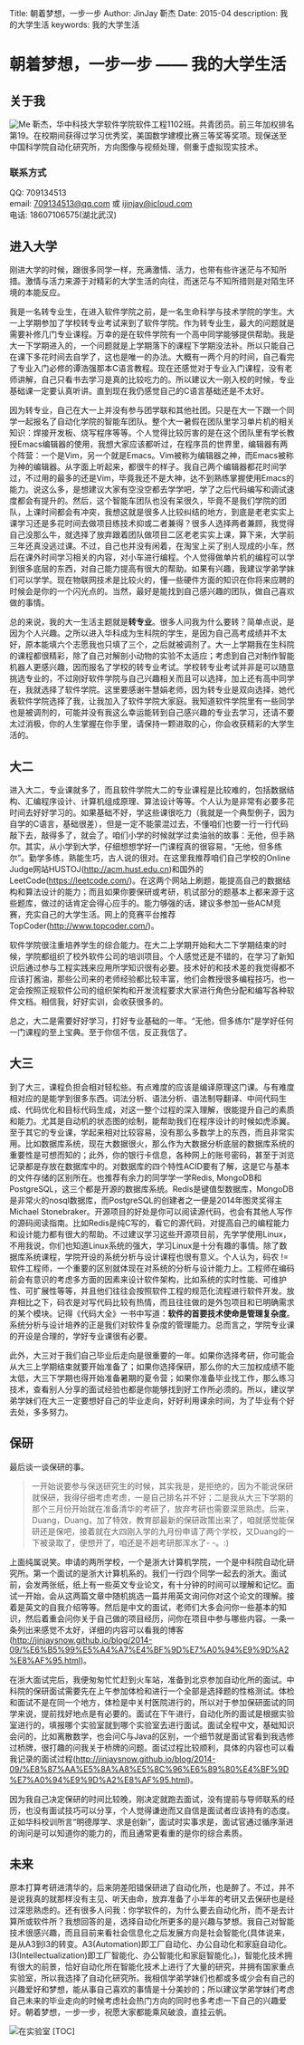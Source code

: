 Title:   朝着梦想，一步一步
Author: JinJay 靳杰
Date:    2015-04
description: 我的大学生活
keywords: 我的大学生活


# 朝着梦想，一步一步 —— 我的大学生活
## 关于我
![Me](http://jinjaysnow.github.io/images/mine.png)
靳杰，华中科技大学软件学院软件工程1102班。共青团员。前三年加权排名第19。在校期间获得过学习优秀奖，美国数学建模比赛三等奖等奖项。现保送至中国科学院自动化研究所，方向图像与视频处理，侧重于虚拟现实技术。

### 联系方式
QQ: 709134513  
email: 709134513@qq.com 或 ijinjay@icloud.com   
电话: 18607106575(湖北武汉)

## 进入大学 
刚进大学的时候，跟很多同学一样，充满激情、活力，也带有些许迷茫与不知所措。激情与活力来源于对精彩的大学生活的向往，而迷茫与不知所措则是对陌生环境的本能反应。

我是一名转专业生，在进入软件学院之前，是一名生命科学与技术学院的学生。大一上学期参加了学校转专业考试来到了软件学院。作为转专业生，最大的问题就是需要补修几门专业课程。万幸的是在软件学院有一个高中同学能够提供帮助。我是大一下学期进入的，一个问题就是上学期落下的课程下学期没法补。所以只能自己在课下多花时间去自学了，这也是唯一的办法。大概有一两个月的时间，自己看完了专业入门必修的谭浩强那本C语言教程。现在还感觉对于专业入门课程，没有老师讲解，自己只看书去学习是真的比较吃力的。所以建议大一刚入校的时候，专业基础课一定要认真听讲。直到现在我仍感觉自己的C语言基础还是不太好。

因为转专业，自己在大一上并没有参与团学联和其他社团。只是在大一下跟一个同学一起报名了自动化学院的智能车团队。整个大一暑假在团队里学习单片机的相关知识：焊接开发板、烧写程序等等。个人觉得比较厉害的是在这个团队里有学长教授Emacs编辑器的使用，我想大家应该都听过，在程序员的世界里，编辑器有两个阵营：一个是Vim，另一个就是Emacs。Vim被称为编辑器之神，而Emacs被称为神的编辑器。从字面上听起来，都很牛的样子。我自己两个编辑器都花时间学过，不过用的最多的还是Vim，毕竟我还不是大神，达不到熟练掌握使用Emacs的能力。说这么多，是想建议大家有空没空都去学学吧，学了之后代码编写和调试速度都会有提升的。然后，这个智能车团队也没有呆很久，毕竟不是我们学院的团队，上课时间都会有冲突，我想这就是很多人比较纠结的地方，到底是老老实实上课学习还是多花时间去做项目练技术抑或二者兼得？很多人选择两者兼顾，我觉得自己没那么牛，就选择了放弃跟着团队做项目二区老老实实上课，算下来，大学前三年还真没逃过课。不过，自己也并没有闲着，在淘宝上买了别人现成的小车，然后在课外时间学习相关的内容，对小车进行编程。个人觉得做单片机的编程可以学到很多底层的东西，对自己能力提高有很大的帮助。如果有兴趣，我建议学弟学妹们可以学学。现在物联网技术是比较火的，懂一些硬件方面的知识在你将来应聘的时候会是你的一个闪光点的。当然，最好是能找到自己感兴趣的团队，做自己喜欢做的事情。

总的来说，我的大一生活主题就是**转专业**。很多人问我为什么要转？简单点说，是因为个人兴趣。之所以进入华科成为生科院的学生，是因为自己高考成绩并不太好，原本能填六个志愿我也只填了三个，之后就被调剂了。大一上学期我在生科院的课程都很精彩，除了自己对解剖小动物的实验不太适应；考虑到自己对制作智能机器人更感兴趣，因而报名了学校的转专业考试。学校转专业考试并非是可以随意挑选专业的，不过刚好软件学院与自己兴趣相关而且可以选择，加上还有高中同学在，我就选择了软件学院。这里要感谢牛慧娟老师，因为转专业是双向选择，她代表软件学院选择了我，让我加入了软件学院大家庭。我知道软件学院里有一些同学也是被调剂的，可能并没有我这么幸运能转到自己感兴趣的专业去学习，还请不要太过消极，你的人生掌握在你手里，请保持一颗进取的心，你会收获精彩的大学生活的。

## 大二
进入大二，专业课就多了，而且软件学院大二的专业课程是比较难的，包括数据结构、汇编程序设计、计算机组成原理、算法设计等等。个人认为是非常有必要多花时间去好好学习的。如果基础不好，学这些课很吃力（我就是一个典型例子，因为自学的C语言，基础很差），但是一定不能蒙混过去，不懂咱们也要一行一行代码敲下去，敲得多了，就会了。咱们小学的时候就学过卖油翁的故事：无他，但手熟尔。其实，从小学到大学，仔细想想学好一门课程真的很容易，“无他，但多练尔”。勤学多练，熟能生巧，古人说的很对。在这里我推荐咱们自己学校的Online Judge网站HUSTOJ(http://acm.hust.edu.cn)和国外的LeetCode(https://leetcode.com/)。在这两个网站上刷题，能提高自己的数据结构和算法设计的能力；而且如果你要保研或考研，机试部分的题基本上都来源于这些题库，做过的话肯定会得心应手的。能力够强的话，建议多参加一些ACM竞赛，充实自己的大学生活。网上的竞赛平台推荐TopCoder(http://www.topcoder.com/)。

软件学院很注重培养学生的综合能力。在大二上学期开始和大二下学期结束的时候，学院都组织了校外软件公司的培训项目。个人感觉还是不错的，在学习了新知识后通过参与工程实践来应用所学知识很有必要。技术好的和技术差的我觉得都不应该打酱油，那些公司来的老师经验都比较丰富，他们会教授很多编程技巧，也一定会按照正规软件公司的组织架构和开发流程要求大家进行角色分配和编写各种软件文档。相信我，好好实训，会收获很多的。

总之，大二是需要好好学习，打好专业基础的一年。“无他，但多练尔”是学好任何一门课程的至上宝典。至于你信不信，反正我信了。

## 大三
到了大三，课程负担会相对轻松些。有点难度的应该是编译原理这门课。与有难度相对应的是能学到很多东西。词法分析、语法分析、语法制导翻译、中间代码生成、代码优化和目标代码生成，对这一整个过程的深入理解，很能提升自己的素质和能力。尤其是自动机的状态图的绘制，能帮助我们在程序设计的时候如虎添翼。至于其它的专业课，学起来相对比较容易，没有那么多数学上的东西，而且非常实用。比如数据库系统，现在大数据很火，那么作为大数据分析底层的数据库系统的重要性是可想而知的；此外，你的银行卡信息，各种网上的账号密码，甚至于浏览记录都是存放在数据库中的。对数据库的四个特性ACID要有了解，这是它与基本的文件存储的区别所在。也推荐有余力的同学学一学Redis, MongoDB和PostgreSQL，这三个都是开源的数据库系统。Redis是键值型数据库，MongoDB是非常火的nosql数据库，而PostgreSQL的创建者之一便是2014年图灵奖得主Michael Stonebraker。开源项目的好处是你可以阅读源代码，也会有其他人写作的源码阅读指南。比如Redis是纯C写的，看它的源代码，对提高自己的编程能力和设计能力都有很大的帮助。不过建议学习这些开源项目前，先学学使用Linux，不用我说，你们也知道Linux系统的强大，学习Linux是十分有趣的事情。除了数据库系统课程，学院开设的系统分析与设计课程也很有意义。个人认为，码农 != 软件工程师，一个重要的区别就体现在对系统的分析与设计能力上。工程师在编码前会有意识的考虑多方面的因素来设计软件架构，比如系统的实时性能、可维护性、可扩展性等等，并且他们往往会按照软件工程的规范化流程进行软件开发。放弃相比之下，码农是对写代码比较有热情，而且往往做的是外包项目和已明确需求的某个模块。记得《代码大全》一书中写道：**软件的首要技术使命是管理复杂度**。系统分析与设计培养的正是我们对软件复杂度的管理能力。总而言之，学院专业课的开设是合理的，学好专业课很有必要。

此外，大三对于我们自己毕业后走向是很重要的一年。如果你选择考研，你可能会从大三上学期结束就要开始准备了；如果你选择保研，那么你的大三加权成绩不能太低，大三下学期也得开始准备暑期的夏令营；如果你准备毕业找工作，那么练习技术，查看别人分享的面试经验也都是你能够找到好工作所必须的。所以，建议学弟学妹们在大三一定要想好自己的毕业走向，好好利用课余时间，为了毕业有个好去处，多多努力。

## 保研
最后谈一谈保研的事。

> 一开始说要参与保送研究生的时候，其实我是，是拒绝的，因为不能说保研就保研，我得仔细考虑考虑，一是自己排名并不好；二是我从大三下学期的那个三月份开始就在准备清华的考研了，放弃考研也需要深思熟虑。后来，Duang，Duang，加了特效，教育部最新的保研政策出来了，咱就感觉能保研还是保吧，接着就在大四刚入学的九月份申请了两个学校，又Duang的一下被录取了，便想开了，咱还是不趟考研那浑水了- -。:)

上面纯属说笑。申请的两所学校，一个是浙大计算机学院，一个是中科院自动化研究所。第一个面试的是浙大计算机系的。我们一行四个同学一起去的浙大。面试前，会发两张纸，纸上有一些英文专业论文，有十分钟的时间可以理解和记忆。面试一开始，会从这两篇文章中随机挑选一篇并用英文询问你对这个论文的理解。接着是英文的自我介绍等等。然后是中文的面试，老师们大多会问你一些基本的知识，然后着重会问你关于自己做的项目经历，问你在项目中参与哪些内容。一条一条列出来感觉不太好，详细的内容可以看我的博客(http://jinjaysnow.github.io/blog/2014-09/%E6%B5%99%E5%A4%A7%E4%BF%9D%E7%A0%94%E9%9D%A2%E8%AF%95.html)。

在浙大面试完后，我便匆匆忙忙赶到火车站，准备到北京参加自动化所的面试。中科院的保研面试需要先在上午参加体检和进行一个全部是选择题的性格测试。体检和面试不是在同一个地方，体检是中关村医院进行的，所以对于参加保研面试的同学来说，提前找好地点是有必要的。面试在下午进行，自动化所的面试是根据实验室进行的，填报哪个实验室就到哪个实验室去进行面试。面试全程中文，基础知识会问的，比如离散数学，也会问C与Java的区别，一个细节就是面试官看到我选修过桥牌，很打趣的问我关于桥牌的问题。面试过程比较顺利，具体的内容也可以看我记录的面试过程(http://jinjaysnow.github.io/blog/2014-09/%E8%87%AA%E5%8A%A8%E5%8C%96%E6%89%80%E4%BF%9D%E7%A0%94%E9%9D%A2%E8%AF%95.html)。

因为我自己决定保研的时间比较晚，刚决定就跑去面试，没有提前与导师联系的经历，也没有面试技巧可以分享，个人觉得谦逊而又自信是面试者应该持有的态度。正如华科校训所言“明德厚学、求是创新”，面试时实事求是，面试官通过循序渐进的询问是可以知道你的能力的，而且通常更看重的是你的综合素质。

## 未来
原本打算考研进清华的，后来阴差阳错保研进了自动化所，也是醉了。不过，并不是说我真的就那样没有主见、听天由命，放弃准备了小半年的考研又去保研也是经过深思熟虑的。还有很多人问我：你学软件的，为什么要去自动化所，而不是去计算所或软件所？我想回答的是，选择自动化所更多的是兴趣与梦想。我自己对智能技术很感兴趣，而且目前来看社会信息化之后发展方向是社会智能化(具体说来，是从A3到I3的转变。A3(Automation)即工厂自动化、办公自动化和家庭自动化。I3(Intellectualization)即工厂智能化、办公智能化和家庭智能化。)，智能化技术拥有很大的前景，恰好自动化所在智能化技术上进行了大量的研究，并拥有国家重点实验室，所以我选择了自动化研究所。我相信学弟学妹们也都或多或少会有自己的兴趣爱好和梦想，能从事自己喜欢的事情是十分美妙的；所以建议学弟学妹们考虑自己未来的毕业走向的时候考虑社会热门方向的同时也多考虑一下自己的兴趣爱好。朝着梦想，一步一步，祝愿大家都能乘风破浪，直挂云帆。

![在实验室](http://jinjaysnow.github.io/images/me_in_lab.jpg)
[TOC]
